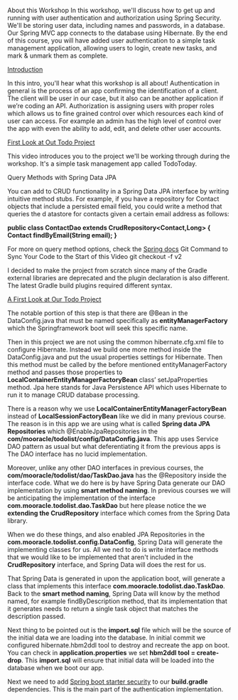 About this Workshop
In this workshop, we'll discuss how to get up and running with user authentication and authorization using Spring Security. 
We'll be storing user data, including names and passwords, in a database. Our Spring MVC app connects to the database 
using Hibernate. By the end of this course, you will have added user authentication to a simple task management 
application, allowing users to login, create new tasks, and mark & unmark them as complete.
 
[Introduction](https://teamtreehouse.com/library/user-authentication-in-spring)

In this intro, you'll hear what this workshop is all about!
Authentication in general is the process of an app confirming the identification of a client. The client will be user in 
our case, but it also can be another application if we’re coding an API.
Authorization is assigning users with proper roles which allows us to fine grained control over which resources each 
kind of user can access. For example an admin has the high level of control over the app with even the ability to add, 
edit, and delete other user accounts.
 
[First Look at Out Todo Project](https://teamtreehouse.com/library/a-first-look-at-our-todo-project)

This video introduces you to the project we'll be working through during the workshop. It's a simple task management app 
called TodoToday.
 
 
Query Methods with Spring Data JPA

You can add to CRUD functionality in a Spring Data JPA interface by writing intuitive method stubs. For example, if you 
have a repository for Contact objects that include a persisted email field, you could write a method that queries the d
atastore for contacts given a certain email address as follows:

**public class ContactDao extends CrudRepository<Contact,Long> {
  Contact findByEmail(String email);
}**


For more on query method options, check the [Spring docs](http://docs.spring.io/spring-data/jpa/docs/current/reference/html/#repositories.query-methods)
Git Command to Sync Your Code to the Start of this Video
git checkout -f v2
 
I decided to make the project from scratch since many of the Gradle external libraries are deprecated and the plugin 
declaration is also different. The latest Gradle build plugins required different syntax. 

[A First Look at Our Todo Project](https://teamtreehouse.com/library/a-first-look-at-our-todo-project)

The notable portion of this step is that there are @Bean in the DataConfig.java that must be named specifically as 
**entityManagerFactory** which the Springframework boot will seek this specific name.

Then in this project we are not using the common hibernate.cfg.xml file to configure Hibernate. Instead we build one 
more method inside the DataConfig.java and put the usual properties settings for Hibernate. Then this method must be 
called by the before mentioned entityManagerFactory method and passes those properties to 
**LocalContainerEntityManagerFactoryBean** class’ setJpaProperties method. Jpa here stands for Java Persistence API 
which uses Hibernate to run it to manage CRUD database processing.

There is a reason why we use **LocalContainerEntityManagerFactoryBean** instead of **LocalSessionFactoryBean** like we
did in many previous course. The reason is in this app we are using what is called **Spring data JPA Repositories** 
which @EnableJpaRepositories in the **com/mooracle/todolist/config/DataConfig.java**. This app uses Service DAO pattern 
as usual but what deferentiating it from the previous apps is The DAO interface has no lucid implementation. 

Moreover, unlike any other DAO interfaces in previous courses, the **com/mooracle/todolist/dao/TaskDao.java** has the
@Repository inside the interface code. What we do here is by have Spring Data generate our DAO implementation by using
**smart method naming**. In previous courses we will be anticipating the implementation of the interface 
**com.mooracle.todolist.dao.TaskDao** but here please notice the we **extending the CrudRepository** interface which
comes from the Spring Data library. 

When we do these things, and also enabled JPA Repositories in the **com.mooracle.todolist.config.DataConfig**, Spring 
Data will generate the implementing classes for us. All we ned to do is write interface methods that we would like to
be implemented that aren't included in the **CrudRepository** interface, and Spring Data will does the rest for us.

That Spring Data is generated in upon the application boot, will generate a class that implements this interface
**com.mooracle.todolist.dao.TaskDao**. Back to the **smart method naming**, Spring Data will know by the method named, 
for example findByDescription method, that its implementation that it generates needs to return a single task object that
matches the description passed.

Next thing to be pointed out is the **import.sql** file which will be the source of the initial data we are loading into
the database. In initial commit we configured hibernate.hbm2ddl tool to destroy and recreate the app on boot. You can 
check in **application.properties** we set **hbm2ddl tool = create-drop**. This **import.sql** will ensure that initial 
data will be loaded into the database when we boot our app.

Next we need to add [Spring boot starter security](https://mvnrepository.com/artifact/org.springframework.boot/spring-boot-starter-security/1.5.9.RELEASE)
to our **build.gradle** dependencies. This is the main part of the authentication implementation.